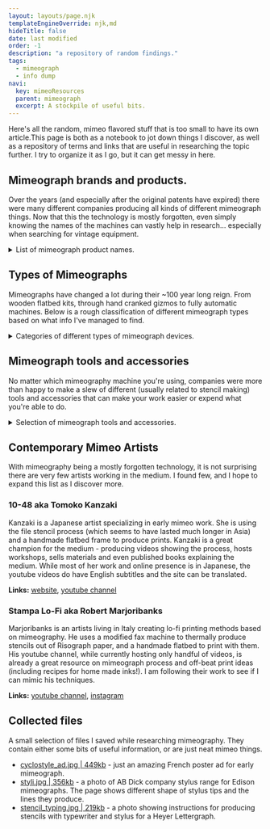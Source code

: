 ```yaml
---
layout: layouts/page.njk
templateEngineOverride: njk,md
hideTitle: false
date: last modified
order: -1
description: "a repository of random findings."
tags: 
  - mimeograph
  - info dump
navi:
  key: mimeoResources
  parent: mimeograph
  excerpt: A stockpile of useful bits.
---
```

Here's all the random, mimeo flavored stuff that is too small to have its own article.This page is both as a notebook to jot down things I discover, as well as a repository of terms and links that are useful in researching the topic further. I try to organize it as I go, but it can get messy in here.


## Mimeograph brands and products.
Over the years (and especially after the original patents have expired) there were many different companies producing all kinds of different mimeograph things. Now that this the technology is mostly forgotten, even simply knowing the names of the machines can vastly help in research... especially when searching for vintage equipment.

<details>
<summary>List of mimeograph product names.</summary>

**Genstler** - one of the fathers of mimeography, having its start in Europe. Genstler (the person after whom the company is named) invented the rotary cyclostyle pen, improved stencil paper (by using waxed Japanese bamboo paper) and generally produced everything from flatbed kits to fully electric duplicators. Searching the name alone will bring bunch of later electric models, so best to narrow the search for particular thing like the pen, stencil... or just mimeograph, as they are one of the few companies that had the patent to use the term. Those machines can also be found under the term Cyclostyle.

**AB Dick / Edison** - AB Dick company produced mimeographs under license from Edison's patents. Those companies were the "other fathers" of the tech, making mimeos on the States side of the pond. Just like Genstler, AB Dick used to make all kinds of stuff so narrowing your search is a good idea. They made both flatbed and rotary mimeographs, as well as bunch of accessories from pens to mimeograph furniture! 

**Print-O-Matic** - mid XX century makers of desktop rotary mimeographs and a small selection of shading plates, styluses and stencil papers. Their machines produce postcard sized (and smaller) prints. Also the model of my [first mimeo](/Print-O-Matic).  

**Speed-O-Print** - producing machines similar to the Print-O-Matic. Also makers of a wide selection of plastic accessories, mainly styluses, shading plates and lettering guides. Their machines seem much more rare than the accessories. 

**Multistamp Duplicator** - stamp-like mimeograph kits originally used for printing backs of postcards and early mail advertising. Seems to be using a more liquid ink compared to the other types of mimeos (you're supposed to pour it inside the device). 

**Gem Duplicator** -  pretty much the same design as the Multistamp, but this one is from Bond Equipment Co. of St. Louis, MO. Might be a later or cheaper version, as it only seems to come in cardboard box (vs. a wooden box of the Multistamp).

**Heyer Lettergraph** - makers of yet another postcard duplicator (also some rotary mimeos). Lettergraph seems to be their name for the copyrighted "mimeograph".

**Lion Menucator** - late XIX / early XX century flatbed mimeo kits that seem to be using Genstler tech. Popular in the UK.

</details>

## Types of Mimeographs
Mimeographs have changed a lot during their ~100 year long reign. From wooden flatbed kits, through hand cranked gizmos to fully automatic machines. Below is a rough classification of different mimeograph types based on what info I've managed to find.

<details>
<summary>Categories of different types of mimeograph devices.</summary>

### Flatbed style mimeograph
The original mimeo tech works similar to contemporary screen printing: a hinged frame holding the stencil rests on top of a base where the paper is placed. To print simply roll ink over the stencil with a roller/brayer so is goes through the holes in the stencil and onto the page. 

The early mimeos consisted of such frame and everything else needed for duplication packed in a wooden box (for storage and transportation). A kit would usually include ink, roller, plate to roll the ink on, the stencil paper and the stylus used to make the stencils. It was a one-stop-shop for all your duplicating needs. While slow to duplicate compared to later models, the benefits of this all manual process is that it allows for greater control over the process and requires only the bare-bones materials. Examples: Edison Mimeograph model 1, Lion Menucator.

### Hand cranked rotary mimeograph
Duplicate faster with a power of a crank! This is a much better solution if you need many copies (e.g flyers), but is not as good when you want to change inks or stencils often - the drum cleanup can be a pain, and ink saturated stencils need tending before the ink dries to be reusable.

Those machines consist of a drum with a crank on top of a rubber roller, both attached to a base (which often did double duty as paper feed). To print you need an ink pad (usually a piece of flannel) stretched over the drum. Depending on the model, you either ink the pad or pour ink inside the drum so it can seep through the fabric pad. The stencil is placed on top of the pad and has to be secured to the drum (usually by proprietary eyelets attached to the stencil) to print.

When you turn the crank, the paper is pulled between the drum and the roller. The tension makes it move at the same speed as the drum and creates a point of contact where the ink is squeezed onto the page. After the paper rolls through the stenciled part of the drum, the it simply comes out (hopefully nicely) printed on the other side of the machine.

### Electric powered mimeograph
As time progressed the machines became more and more sophisticated, eventually incorporating electric motors, automatic ink dispensing and all kinds of different bits of fancy automation. Of course this means the machines became more complex, which made them more difficult to maintain and fix. Risograph^[Risograph machines resemble the run off the mill office copy machines on the outside, but they use inks and stencils just like mimeographs. The stencils are made on the fly from the artwork using a thermal printing process that melts away part of the film to create the stencil.] (which is having a bit of its own renaissance nowadays) is basically an example of fully automated mimeograph tech.

Those machines work on the same principle as the the hand cranked version, but do it faster and with more bells and whistles thanks to replacing human arm with electricity. I haven't really delved into those machines just yet - more info to come at a later date.

### Rolling stamp mimeograph
Those handheld "postcard printers" use a stencil over a curved surface that you press against a page to produce the copy. If you imagine cutting a section of the circular drum of the rotary mimeo and attaching it to a handle, that's basically what the rolling stamp duplicator is. 

It works on the same principle as the rotary mimeograph - it creates a single point of contact between the stencil and the paper as you rock the stamp back and forth on the page. Most of them seem to use more watery inks that you pour inside the body of the device and it seeps through to the ink pad. The handheld form factor seems great for adding small graphics to a larger page.
</details>

## Mimeograph tools and accessories
No matter which mimeography machine you're using, companies were more than happy to make a slew of different (usually related to stencil making) tools and accessories that can make your work easier or expend what you're able to do.  

<details>
<summary>Selection of mimeograph tools and accessories.</summary>

**Trypography File Plate** - a metal plate with texture similar to that of a fine metal file or rasp. This is the earliest method for cutting mimeograph stencils: a waxed sheet of paper is placed on the file plate and "drawn" on with a dull metal stylus. By pressing with the stylus the texture of the plate will perforate the paper enough to allow ink through while still keeping the paper intact. Nowadays file plates are pretty much unavailable outside of Japan, where the method was used until mid XX century.

**Rotary Cyclostyle** - a pen with a small toothed wheel designed by Genstler. Used to to cut stencils, it was the preferred tool in Europe and US as early as the late XIX century. The wheel makes a series of tiny, almost microscopic cuts in the paper and produced a cleaner line than using trypographic file plates. Those pens are pretty rare, as improvements in stencil paper production allowed to use much cheaper tools. 

**Shading Plates** - mid century plastic plates with textured patterns. Used with a flat dull stylus to "rub" their pattern into the stencil paper. It was a simple way to add ornamentation to a print and apart from repeating patterns, graphic elements like lines and borders where sold. 

**Specialty styluses** - dulled metal implements used for "cutting" stencils. Originally had to be used with a file plate to produce a good line, but as the wax stencil paper technology improved, a wider variety of stylus shapes were able to be used even on a flat surface (not requiring a file plate underneath the stencil paper). Most mimeo companies produced their own range of styluses.  

</details>

## Contemporary Mimeo Artists
With mimeography being a mostly forgotten technology, it is not surprising there are very few artists working in the medium. I found few, and I hope to expand this list as I discover more.

### 10-48 aka Tomoko Kanzaki
Kanzaki is a Japanese artist specializing in early mimeo work. She is using the file stencil process (which seems to have lasted much longer in Asia) and a handmade flatbed frame to produce prints. Kanzaki is a great champion for the medium - producing videos showing the process, hosts workshops, sells materials and even published books explaining the medium. While most of her work and online presence is in Japanese, the youtube videos do have English subtitles and the site can be translated.

**Links:** [website](http://10-48.net/), [youtube channel](https://www.youtube.com/channel/UC8UA5SuYHvlVIbkoqJQVwdQ)

### Stampa Lo-Fi aka Robert Marjoribanks
Marjoribanks is an artists living in Italy creating lo-fi printing methods based on mimeography. He uses a modified fax machine to thermally produce stencils out of Risograph paper, and a handmade flatbed to print with them. His youtube channel, while currently hosting only handful of videos, is already a great resource on mimeograph process and off-beat print ideas (including recipes for home made inks!). I am following their work to see if I can mimic his techniques.

**Links:** [youtube channel](https://www.youtube.com/channel/UCJB7KIcSuKo3vZptp7vm1wQ/videos), [instagram](https://www.instagram.com/stampalofi)
  
  
## Collected files
A small selection of files I saved while researching mimeography. They contain either some bits of useful information, or are just neat mimeo things.

* [cyclostyle_ad.jpg | 449kb](/assets/mimeograph/cyclostyle_ad.jpg) - just an amazing French poster ad for early mimeograph.
* [styli.jpg | 356kb](/assets/mimeograph/styli.jpg) - a photo of AB Dick company stylus range for Edison mimeographs. The page shows different shape of stylus tips and the lines they produce.
* [stencil_typing.jpg | 219kb](/assets/mimeograph/stencil_typing.jpg) - a photo showing instructions for producing stencils with typewriter and stylus for a Heyer Lettergraph.

<br> 